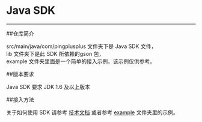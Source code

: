 Java SDK 
=================

****

##仓库简介

src/main/java/com/pingplusplus 文件夹下是 Java SDK 文件，<br>
lib 文件夹下是此 SDK 所依赖的gson 包， <br>
example 文件夹里面是一个简单的接入示例，该示例仅供参考。

##版本要求

Java SDK 要求 JDK 1.6 及以上版本

##接入方法

关于如何使用 SDK 请参考 [技术文档](https://pingplusplus.com/document) 或者参考 [example](https://github.com/PingPlusPlus/pingpp-java/tree/master/example) 文件夹里的示例。
